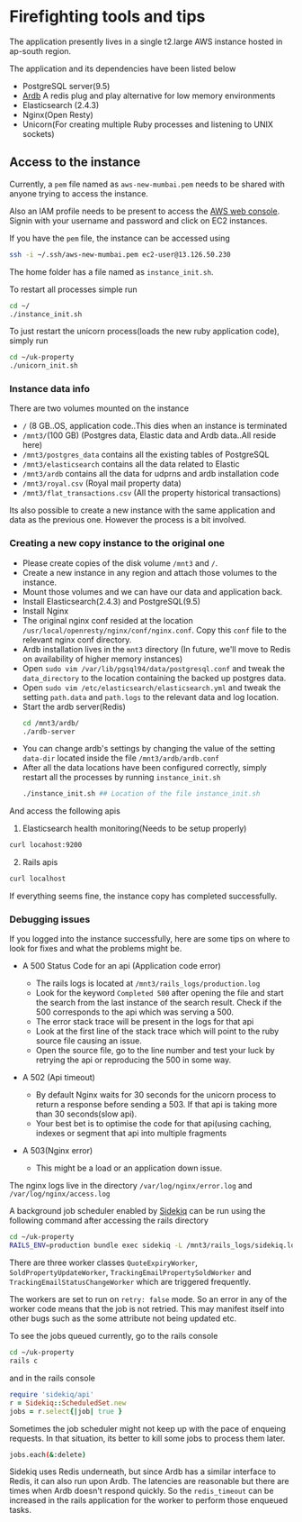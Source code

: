 # Firefighting tools and tips

The application presently lives in a single t2.large AWS instance hosted in ap-south region. 

The application and its dependencies have been listed below
 - PostgreSQL server(9.5)
 - [Ardb](https://github.com/yinqiwen/ardb) A redis plug and play alternative for low memory environments
 - Elasticsearch (2.4.3)
 - Nginx(Open Resty)
 - Unicorn(For creating multiple Ruby processes and listening to UNIX sockets)
 
## Access to the instance

Currently, a `pem` file named as `aws-new-mumbai.pem` needs to be shared with anyone trying to access the instance.

Also an IAM profile needs to be present to access the [AWS web console](https://704247956245.signin.aws.amazon.com). Signin with your username and password and click on EC2 instances.

If you have the `pem` file, the instance can be accessed using

```bash
ssh -i ~/.ssh/aws-new-mumbai.pem ec2-user@13.126.50.230
```

The home folder has a file named as `instance_init.sh`.

To restart all processes simple run


```bash
cd ~/
./instance_init.sh
```

To just restart the unicorn process(loads the new ruby application code), simply run

```bash
cd ~/uk-property
./unicorn_init.sh
```

### Instance data info

There are two volumes mounted on the instance

 - `/` (8 GB..OS, application code..This dies when an instance is terminated
 - `/mnt3/`(100 GB) (Postgres data, Elastic data and Ardb data..All reside here)
 - `/mnt3/postgres_data` contains all the existing tables of PostgreSQL
 - `/mnt3/elasticsearch` contains all the data related to Elastic
 - `/mnt3/ardb` contains all the data for udprns and ardb installation code
 - `/mnt3/royal.csv` (Royal mail property data)
 - `/mnt3/flat_transactions.csv` (All the property historical transactions)

Its also possible to create a new instance with the same application and data as the previous one. However the process is a bit involved.

### Creating a new copy instance to the original one

  - Please create copies of the disk volume `/mnt3` and `/`.
  - Create a new instance in any region and attach those volumes to the instance.
  - Mount those volumes and we can have our data and application back.
  - Install Elasticsearch(2.4.3) and PostgreSQL(9.5)
  - Install Nginx
  - The original nginx conf resided at the location `/usr/local/openresty/nginx/conf/nginx.conf`. Copy this `conf` file to the relevant nginx conf directory.
  - Ardb installation lives in the `mnt3` directory (In future, we'll move to Redis on availability of higher memory instances)
  - Open `sudo vim /var/lib/pgsql94/data/postgresql.conf` and tweak the `data_directory` to the location containing the backed up postgres data.
  - Open `sudo vim /etc/elasticsearch/elasticsearch.yml` and tweak the setting `path.data` and `path.logs` to the relevant data and log location.
  - Start the ardb server(Redis)
    ```bash
    cd /mnt3/ardb/
    ./ardb-server
    ```
  - You can change ardb's settings by changing the value of the setting `data-dir` located inside the file `/mnt3/ardb/ardb.conf`
  - After all the data locations have been configured correctly, simply restart all the processes by running `instance_init.sh`
    ```bash
    ./instance_init.sh ## Location of the file instance_init.sh
    ```

And access the following apis

1) Elasticsearch health monitoring(Needs to be setup properly)
```bash
curl locahost:9200
```

2) Rails apis
```bash
curl localhost
```
 If everything seems fine, the instance copy has completed successfully.
 
### Debugging issues
 
If you logged into the instance successfully, here are some tips on where to look for fixes and what the problems might be.

 - A 500 Status Code for an api (Application code error)
    - The rails logs is located at `/mnt3/rails_logs/production.log`
    - Look for the keyword `Completed 500` after opening the file and start the search from the last instance of the search result. Check if the 500 corresponds to the api which was serving a 500.
    - The error stack trace will be present in the logs for that api
    - Look at the first line of the stack trace which will point to the ruby source file causing an issue.
    - Open the source file, go to the line number and test your luck by retrying the api or reproducing the 500 in some way.
     
 - A 502 (Api timeout)
    - By default Nginx waits for 30 seconds for the unicorn process to return a response before sending a 503. If that api is taking more than 30 seconds(slow api). 
    - Your best bet is to optimise the code for that api(using caching, indexes or segment that api into multiple fragments

 - A 503(Nginx error)
    - This might be a load or an application down issue.

The nginx logs live in the directory
`/var/log/nginx/error.log` and `/var/log/nginx/access.log`

A background job scheduler enabled by [Sidekiq](https://github.com/mperham/sidekiq) can be run using the following command after accessing the rails directory
```bash
cd ~/uk-property 
RAILS_ENV=production bundle exec sidekiq -L /mnt3/rails_logs/sidekiq.log
```

There are three worker classes `QuoteExpiryWorker`, `SoldPropertyUpdateWorker`, `TrackingEmailPropertySoldWorker` and `TrackingEmailStatusChangeWorker` which are triggered frequently.

The workers are set to run on `retry: false` mode. So an error in any of the worker code means that the job is not retried. This may manifest itself into other bugs such as the some attribute not being updated etc.

To see the jobs queued currently, go to the rails console

```bash
cd ~/uk-property
rails c
```
 and in the rails console
```ruby
require 'sidekiq/api'
r = Sidekiq::ScheduledSet.new
jobs = r.select{|job| true }
```

Sometimes the job scheduler might not keep up with the pace of enqueing requests.
In that situation, its better to kill some jobs to process them later.

```bash
jobs.each(&:delete)
```

Sidekiq uses Redis underneath, but since Ardb has a similar interface to Redis, it can also run upon Ardb. The latencies are reasonable but there are times when Ardb doesn't respond quickly. So the `redis_timeout` can be increased in the rails application for the worker to perform those enqueued tasks.
